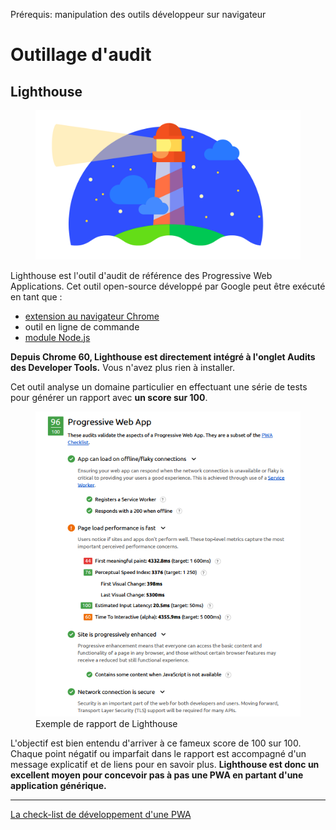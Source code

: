 <span class="requirements">Prérequis: manipulation des outils développeur sur navigateur</span>

Outillage d'audit
====================

## Lighthouse

<figure>
	<img src="static/assets/pwa-lighthouse.png" alt="Logo de Lighthouse">
</figure>

Lighthouse est l'outil d'audit de référence des Progressive Web Applications. Cet outil open-source développé par Google peut être exécuté en tant que :
- [extension au navigateur Chrome](https://chrome.google.com/webstore/detail/blipmdconlkpinefehnmjammfjpmpbjk)
- outil en ligne de commande
- [module Node.js](https://www.npmjs.com/package/lighthouse)

**Depuis Chrome 60, Lighthouse est directement intégré à l'onglet Audits des Developer Tools.** Vous n'avez plus rien à installer.

Cet outil analyse un domaine particulier en effectuant une série de tests pour générer un rapport avec **un score sur 100**.

<figure>
	<img src="static/assets/lighthouse-report.png" alt="Exemple de rapport de Lighthouse">
	<figcaption>Exemple de rapport de Lighthouse</figcaption>
</figure>

L'objectif est bien entendu d'arriver à ce fameux score de 100 sur 100. Chaque point négatif ou imparfait dans le rapport est accompagné d'un message explicatif et de liens pour en savoir plus. **Lighthouse est donc un excellent moyen pour concevoir pas à pas une PWA en partant d'une application générique.**

---
 [La check-list de développement d'une PWA](#/pages/checklist)
